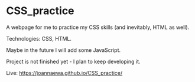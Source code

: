 # CSS_practice

A webpage for me to practice my CSS skills (and inevitably, HTML as well).

Technologies: CSS, HTML.

Maybe in the future I will add some JavaScript.

Project is not finished yet - I plan to keep developing it.

Live: https://joannaewa.github.io/CSS_practice/

